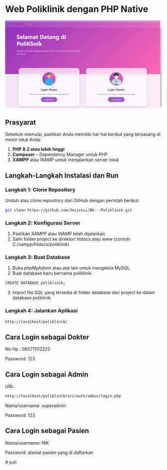 # Web Poliklinik dengan PHP Native

<img
src="https://github.com/Jesjsssi/BK---Poliklinik/blob/main/Screenshot%202025-01-01%20190224.png"
alt="landing page">

## Prasyarat

Sebelum memulai, pastikan Anda memiliki hal-hal berikut yang terpasang di mesin lokal Anda:

1. **PHP 8.2 atau lebih tinggi**  
2. **Composer** – Dependency Manager untuk PHP
3. **XAMPP** atau WAMP untuk menjalankan server lokal
   
## Langkah-Langkah Instalasi dan Run

### Langkah 1: Clone Repository

Unduh atau clone repository dari GitHub dengan perintah berikut:

```bash
git clone https://github.com/Jesjsssi/BK---Poliklinik.git
```

### Langkah 2: Konfigurasi Server

1. Pastikan XAMPP atau WAMP telah dijalankan.
2. Salin folder project ke direktori htdocs atau www (contoh: C:/xampp/htdocs/poliklinik)


### Langkah 3: Buat Database
1. Buka *phpMyAdmin* atau alat lain untuk mengelola MySQL.
2. Buat database baru bernama poliklinik:
```bash
CREATE DATABASE poliklinik;
```
3. Import file SQL yang tersedia di folder database dari project ke dalam database poliklinik

### Langkah 4: Jalankan Aplikasi
```bash
http://localhost/poliklinik/
```

## Cara Login sebagai Dokter
No Hp : 085711112222

Password: 123

## Cara Login sebagai Admin
URL:  
```bash
http://localhost/poliklinik/src/auth/admin/login.php
```
Nama/username: superadmin

Password: 123

## Cara Login sebagai Pasien
Nama/username: NIK 

Password: alamat pasien yang di daftarkan

#   p o l i 
 
 